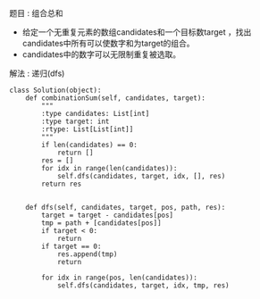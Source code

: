 题目 : 组合总和  
   - 给定一个无重复元素的数组candidates和一个目标数target ，找出candidates中所有可以使数字和为target的组合。
   - candidates中的数字可以无限制重复被选取。   

解法 : 递归(dfs)
```
class Solution(object):
    def combinationSum(self, candidates, target):
        """
        :type candidates: List[int]
        :type target: int
        :rtype: List[List[int]]
        """
        if len(candidates) == 0:
            return []
        res = []
        for idx in range(len(candidates)):
            self.dfs(candidates, target, idx, [], res)
        return res
        
    
    def dfs(self, candidates, target, pos, path, res):
        target = target - candidates[pos]
        tmp = path + [candidates[pos]]
        if target < 0:
            return 
        if target == 0:
            res.append(tmp)
            return
        
        for idx in range(pos, len(candidates)):
            self.dfs(candidates, target, idx, tmp, res)
```
